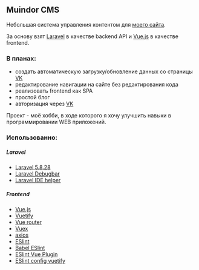 ## Muindor CMS

Небольшая система управления контентом для [моего сайта](https://muindor.com/).

За основу взят [Laravel](https://laravel.com/) в качестве backend API и 
[Vue.js](https://vuejs.org/) в качестве frontend.

### В планах:

- создать автоматическую загрузку/обновление данных со страницы [VK](https://vk.com)
- редактирование навигации на сайте без редактирования кода
- реализовать frontend как SPA
- простой блог
- авторизация через [VK](https://vk.com) 

Проект - моё хобби, в ходе которого я хочу улучшить навыки в программировании WEB приложений.

### Использованно:

##### Laravel

- [Laravel 5.8.28](https://laravel.com/)
- [Laravel Debugbar](https://github.com/barryvdh/laravel-debugbar)
- [Laravel IDE helper](https://github.com/barryvdh/laravel-ide-helper)

##### Frontend

- [Vue.js](https://vuejs.org/)
- [Vuetify](https://vuetifyjs.com)
- [Vue router](https://router.vuejs.org/)
- [Vuex](https://vuex.vuejs.org/)
- [axios](https://github.com/axios/axios)
- [ESlint](https://eslint.org/)
- [Babel ESlint](https://github.com/babel/babel-eslint)
- [ESlint Vue Plugin](https://eslint.vuejs.org/)
- [ESlint config vuetify](https://github.com/vuetifyjs/eslint-config-vuetify)

